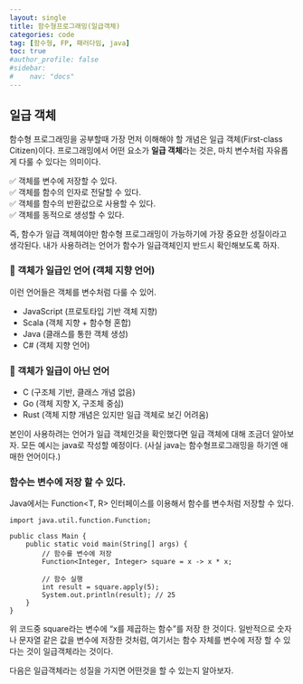 ```yaml
---
layout: single
title: 함수형프로그래밍(일급객체)
categories: code
tag: [함수형, FP, 패러다임, java]
toc: true
#author_profile: false
#sidebar:
#    nav: "docs"
---
```


## 일급 객체
함수형 프로그래밍을 공부할때 가장 먼저 이해해야 할 개념은 일급 객체(First-class Citizen)이다.
프로그래밍에서 어떤 요소가 **일급 객체**라는 것은, 마치 변수처럼 자유롭게 다룰 수 있다는 의미이다.

✅ 객체를 변수에 저장할 수 있다.  
✅ 객체를 함수의 인자로 전달할 수 있다.  
✅ 객체를 함수의 반환값으로 사용할 수 있다.  
✅ 객체를 동적으로 생성할 수 있다.

즉, 함수가 일급 객체여야만 함수형 프로그래밍이 가능하기에 가장 중요한 성질이라고 생각된다.
내가 사용하려는 언어가 함수가 일급객체인지 반드시 확인해보도록 하자.

### 📌 객체가 일급인 언어 (객체 지향 언어)

이런 언어들은 객체를 변수처럼 다룰 수 있어.
-	JavaScript (프로토타입 기반 객체 지향)
-	Scala (객체 지향 + 함수형 혼합)
-	Java (클래스를 통한 객체 생성)
-	C# (객체 지향 언어)

### 📌 객체가 일급이 아닌 언어
- C (구조체 기반, 클래스 개념 없음)
- Go (객체 지향 X, 구조체 중심)
- Rust (객체 지향 개념은 있지만 일급 객체로 보긴 어려움)

본인이 사용하려는 언어가 일급 객체인것을 확인했다면 일급 객체에 대해 조금더 알아보자.
모든 예시는 java로 작성할 예정이다.
(사실 java는 함수형프로그래밍을 하기엔 애매한 언어이다.)

### 함수는 변수에 저장 할 수 있다.

Java에서는 Function<T, R> 인터페이스를 이용해서 함수를 변수처럼 저장할 수 있다.

```
import java.util.function.Function;

public class Main {
    public static void main(String[] args) {
        // 함수를 변수에 저장
        Function<Integer, Integer> square = x -> x * x;
        
        // 함수 실행
        int result = square.apply(5);
        System.out.println(result); // 25
    }
}
```
위 코드중 square라는 변수에 “x를 제곱하는 함수”를 저장 한 것이다. 일반적으로 숫자나 문자열 같은 값을 변수에 저장한 것처럼, 여기서는 함수 자체를 변수에 저장 할 수 있다는 것이 일급객체라는 것이다.

다음은 일급객체라는 성질을 가지면 어떤것을 할 수 있는지 알아보자.
